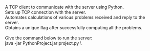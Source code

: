 A TCP client to communicate with the server using Python.\
Sets up TCP connection with the server.\
Automates calculations of various problems received and reply to the server. \
Obtains a unique flag after successfully computing all the problems.\
\
Give the command below to run the server:\
java -jar PythonProject.jar project.py \
